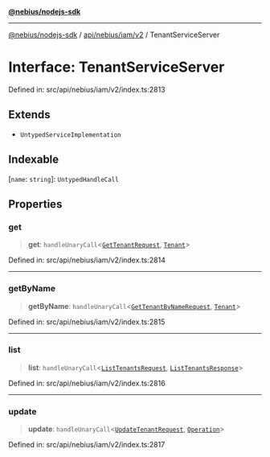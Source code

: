 [**@nebius/nodejs-sdk**](../../../../../README.md)

***

[@nebius/nodejs-sdk](../../../../../README.md) / [api/nebius/iam/v2](../README.md) / TenantServiceServer

# Interface: TenantServiceServer

Defined in: src/api/nebius/iam/v2/index.ts:2813

## Extends

- `UntypedServiceImplementation`

## Indexable

\[`name`: `string`\]: `UntypedHandleCall`

## Properties

### get

> **get**: `handleUnaryCall`\<[`GetTenantRequest`](GetTenantRequest.md), [`Tenant`](Tenant.md)\>

Defined in: src/api/nebius/iam/v2/index.ts:2814

***

### getByName

> **getByName**: `handleUnaryCall`\<[`GetTenantByNameRequest`](GetTenantByNameRequest.md), [`Tenant`](Tenant.md)\>

Defined in: src/api/nebius/iam/v2/index.ts:2815

***

### list

> **list**: `handleUnaryCall`\<[`ListTenantsRequest`](ListTenantsRequest.md), [`ListTenantsResponse`](ListTenantsResponse.md)\>

Defined in: src/api/nebius/iam/v2/index.ts:2816

***

### update

> **update**: `handleUnaryCall`\<[`UpdateTenantRequest`](UpdateTenantRequest.md), [`Operation`](../../../common/v1/interfaces/Operation.md)\>

Defined in: src/api/nebius/iam/v2/index.ts:2817
